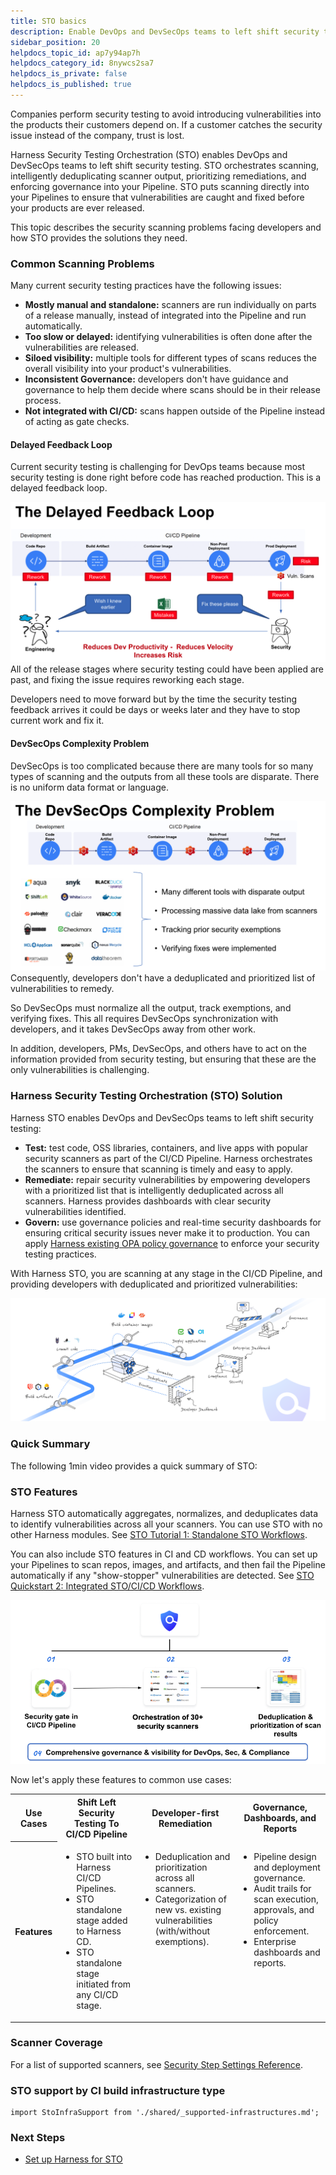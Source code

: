 ```yaml
---
title: STO basics
description: Enable DevOps and DevSecOps teams to left shift security testing.
sidebar_position: 20
helpdocs_topic_id: ap7y94ap7h
helpdocs_category_id: 8nywcs2sa7
helpdocs_is_private: false
helpdocs_is_published: true
---
```


Companies perform security testing to avoid introducing vulnerabilities into the products their customers depend on. If a customer catches the security issue instead of the company, trust is lost.

Harness Security Testing Orchestration (STO) enables DevOps and DevSecOps teams to left shift security testing. STO orchestrates scanning, intelligently deduplicating scanner output, prioritizing remediations, and enforcing governance into your Pipeline. STO puts scanning directly into your Pipelines to ensure that vulnerabilities are caught and fixed before your products are ever released.

This topic describes the security scanning problems facing developers and how STO provides the solutions they need.

### Common Scanning Problems

Many current security testing practices have the following issues:

* **Mostly manual and standalone:** scanners are run individually on parts of a release manually, instead of integrated into the Pipeline and run automatically.
* **Too slow or delayed:** identifying vulnerabilities is often done after the vulnerabilities are released.
* **Siloed visibility:** multiple tools for different types of scans reduces the overall visibility into your product's vulnerabilities.
* **Inconsistent Governance:** developers don't have guidance and governance to help them decide where scans should be in their release process.
* **Not integrated with CI/CD:** scans happen outside of the Pipeline instead of acting as gate checks.

#### Delayed Feedback Loop

Current security testing is challenging for DevOps teams because most security testing is done right before code has reached production. This is a delayed feedback loop.

![](./static/security-testing-orchestration-basics-28.png)All of the release stages where security testing could have been applied are past, and fixing the issue requires reworking each stage.

Developers need to move forward but by the time the security testing feedback arrives it could be days or weeks later and they have to stop current work and fix it.

#### DevSecOps Complexity Problem

DevSecOps is too complicated because there are many tools for so many types of scanning and the outputs from all these tools are disparate. There is no uniform data format or language.

![](./static/security-testing-orchestration-basics-29.png)Consequently, developers don't have a deduplicated and prioritized list of vulnerabilities to remedy.

So DevSecOps must normalize all the output, track exemptions, and verifying fixes. This all requires DevSecOps synchronization with developers, and it takes DevSecOps away from other work.

In addition, developers, PMs, DevSecOps, and others have to act on the information provided from security testing, but ensuring that these are the only vulnerabilities is challenging.

### Harness Security Testing Orchestration (STO) Solution

Harness STO enables DevOps and DevSecOps teams to left shift security testing:

* **Test:** test code, OSS libraries, containers, and live apps with popular security scanners as part of the CI/CD Pipeline. Harness orchestrates the scanners to ensure that scanning is timely and easy to apply.
* **Remediate:** repair security vulnerabilities by empowering developers with a prioritized list that is intelligently deduplicated across all scanners. Harness provides dashboards with clear security vulnerabilities identified.
* **Govern:** use governance policies and real-time security dashboards for ensuring critical security issues never make it to production. You can apply [Harness existing OPA policy governance](/docs/platform/Governance/Policy-as-code/harness-governance-overview) to enforce your security testing practices.

With Harness STO, you are scanning at any stage in the CI/CD Pipeline, and providing developers with deduplicated and prioritized vulnerabilities:

![](./static/security-testing-orchestration-basics-30.png)

### Quick Summary

The following 1min video provides a quick summary of STO:

<!-- Video:
https://harness-1.wistia.com/medias/rpv5vwzpxz-->
<docvideo src="https://fast.wistia.net/embed/iframe/yjlevup9v4" />

### STO Features

Harness STO automatically aggregates, normalizes, and deduplicates data to identify vulnerabilities across all your scanners. You can use STO with no other Harness modules. See [STO Tutorial 1: Standalone STO Workflows](/tutorials/security-tests/standalone-pipeline).

You can also include STO features in CI and CD workflows. You can set up your Pipelines to scan repos, images, and artifacts, and then fail the Pipeline automatically if any "show-stopper" vulnerabilities are detected. See [STO Quickstart 2: Integrated STO/CI/CD Workflows](/tutorials/security-tests/cicd-integrated-pipeline).

![](./static/security-testing-orchestration-basics-31.png)

Now let's apply these features to common use cases:

<table>
    <tr>
        <th>Use Cases</th>
        <th>Shift Left Security Testing To CI/CD Pipeline</th>
        <th>Developer-first Remediation</th>
        <th>Governance, Dashboards, and Reports</th>
    </tr>
    <tr>
        <th>Features</th>
        <td  valign="top">
            <ul>
              <li>STO built into Harness CI/CD Pipelines.</li>
              <li>STO standalone stage added to Harness CD.</li>
              <li>STO standalone stage initiated from any CI/CD stage.</li>
            </ul>
        </td>
        <td valign="top">
            <ul>
              <li>Deduplication and prioritization across all scanners.</li>
              <li>Categorization of new vs. existing vulnerabilities (with/without exemptions).</li>
            </ul>
        </td>
        <td  valign="top">
            <ul>
              <li>Pipeline design and deployment governance.</li>
              <li>Audit trails for scan execution, approvals, and policy enforcement.</li>
              <li>Enterprise dashboards and reports.</li>
            </ul>
        </td>
    </tr>
</table>

### Scanner Coverage

For a list of supported scanners, see [Security Step Settings Reference](../sto-techref-category/security-step-settings-reference.md#scanners-target-types-and-scan-approach).

### STO support by CI build infrastructure type

```mdx-code-block
import StoInfraSupport from './shared/_supported-infrastructures.md';
```

<StoInfraSupport />

### Next Steps

* [Set up Harness for STO](set-up-harness-for-sto.md)

